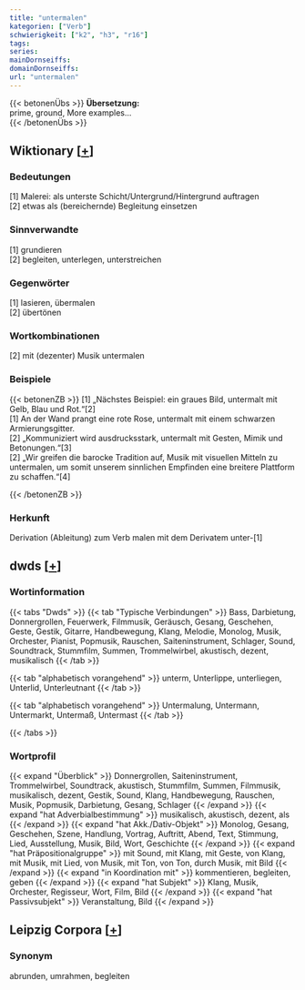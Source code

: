 ```yaml
---
title: "untermalen"
kategorien: ["Verb"]
schwierigkeit: ["k2", "h3", "r16"]
tags:
series:
mainDornseiffs:
domainDornseiffs:
url: "untermalen"
---
```


{{< betonenÜbs >}}
**Übersetzung:**  
prime, ground, More examples...  
{{< /betonenÜbs >}}

## Wiktionary [[+](https://de.wiktionary.org/wiki/untermalen)]

### Bedeutungen
[1] Malerei: als unterste Schicht/Untergrund/Hintergrund auftragen  
[2] etwas als (bereichernde) Begleitung einsetzen  

### Sinnverwandte
[1] grundieren  
[2] begleiten, unterlegen, unterstreichen  

### Gegenwörter
[1] lasieren, übermalen  
[2] übertönen  

### Wortkombinationen
[2] mit (dezenter) Musik untermalen  

### Beispiele
{{< betonenZB >}}
[1] „Nächstes Beispiel: ein graues Bild, untermalt mit Gelb, Blau und Rot.“[2]  
[1] An der Wand prangt eine rote Rose, untermalt mit einem schwarzen Armierungsgitter.  
[2] „Kommuniziert wird ausdrucksstark, untermalt mit Gesten, Mimik und Betonungen.“[3]  
[2] „Wir greifen die barocke Tradition auf, Musik mit visuellen Mitteln zu untermalen, um somit unserem sinnlichen Empfinden eine breitere Plattform zu schaffen.“[4]  

{{< /betonenZB >}}
### Herkunft
Derivation (Ableitung) zum Verb malen mit dem Derivatem unter-[1]  



## dwds [[+](https://www.dwds.de/wb/untermalen)]

### Wortinformation
{{< tabs "Dwds" >}}
{{< tab "Typische Verbindungen" >}}
Bass, Darbietung, Donnergrollen, Feuerwerk, Filmmusik, Geräusch, Gesang, Geschehen, Geste, Gestik, Gitarre, Handbewegung, Klang, Melodie, Monolog, Musik, Orchester, Pianist, Popmusik, Rauschen, Saiteninstrument, Schlager, Sound, Soundtrack, Stummfilm, Summen, Trommelwirbel, akustisch, dezent, musikalisch
{{< /tab >}}

{{< tab "alphabetisch vorangehend" >}}
unterm, Unterlippe, unterliegen, Unterlid, Unterleutnant
{{< /tab >}}

{{< tab "alphabetisch vorangehend" >}}
Untermalung, Untermann, Untermarkt, Untermaß, Untermast
{{< /tab >}}

{{< /tabs >}}

### Wortprofil
{{< expand "Überblick" >}} Donnergrollen, Saiteninstrument, Trommelwirbel, Soundtrack, akustisch, Stummfilm, Summen, Filmmusik, musikalisch, dezent, Gestik, Sound, Klang, Handbewegung, Rauschen, Musik, Popmusik, Darbietung, Gesang, Schlager {{< /expand >}}
{{< expand "hat Adverbialbestimmung" >}} musikalisch, akustisch, dezent, als {{< /expand >}}
{{< expand "hat Akk./Dativ-Objekt" >}} Monolog, Gesang, Geschehen, Szene, Handlung, Vortrag, Auftritt, Abend, Text, Stimmung, Lied, Ausstellung, Musik, Bild, Wort, Geschichte {{< /expand >}}
{{< expand "hat Präpositionalgruppe" >}} mit Sound, mit Klang, mit Geste, von Klang, mit Musik, mit Lied, von Musik, mit Ton, von Ton, durch Musik, mit Bild {{< /expand >}}
{{< expand "in Koordination mit" >}} kommentieren, begleiten, geben {{< /expand >}}
{{< expand "hat Subjekt" >}} Klang, Musik, Orchester, Regisseur, Wort, Film, Bild {{< /expand >}}
{{< expand "hat Passivsubjekt" >}} Veranstaltung, Bild {{< /expand >}}

## Leipzig Corpora [[+](https://corpora.uni-leipzig.de/en/res?word=untermalen&corpusId=deu_newscrawl-public_2018)]


### Synonym
abrunden, umrahmen, begleiten

